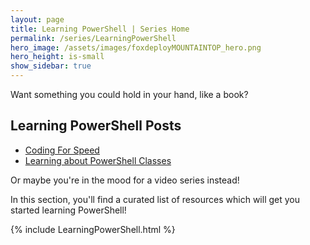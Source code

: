 ```yaml
---
layout: page
title: Learning PowerShell | Series Home
permalink: /series/LearningPowerShell
hero_image: /assets/images/foxdeployMOUNTAINTOP_hero.png
hero_height: is-small
show_sidebar: true
---
```

Want something you could hold in your hand, like a book?  

## Learning PowerShell Posts

* [Coding For Speed](/2016/03/23/coding-for-speed)
* [Learning about PowerShell Classes](/2016/11/22/class-is-in-session-powershell-classes)

Or maybe you're in the mood for a video series instead!

In this section, you'll find a curated list of resources which will get you started learning PowerShell!


{% include LearningPowerShell.html %}

